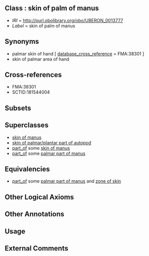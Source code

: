 
## Class : skin of palm of manus

 * *IRI* = http://purl.obolibrary.org/obo/UBERON_0013777
 * *Label* = skin of palm of manus

## Synonyms

 * palmar skin of hand [ [database_cross_reference](../../ef/oboInOwl#hasDbXref.md) = FMA:38301 ]
 * skin of palmar area of hand

## Cross-references

 * FMA:38301
 * SCTID:181544004

## Subsets


## Superclasses

 * [skin of manus](../../UBERON/19/UBERON_0001519.md)
 * [skin of palmar/plantar part of autopod](../../UBERON/76/UBERON_0013776.md)
 * [part_of](../../BFO/50/BFO_0000050.md) some [skin of manus](../../UBERON/19/UBERON_0001519.md)
 * [part_of](../../BFO/50/BFO_0000050.md) some [palmar part of manus](../../UBERON/78/UBERON_0008878.md)

## Equivalencies

 * [part_of](../../BFO/50/BFO_0000050.md) some [palmar part of manus](../../UBERON/78/UBERON_0008878.md) and [zone of skin](../../UBERON/14/UBERON_0000014.md)

## Other Logical Axioms


## Other Annotations


## Usage


## External Comments

